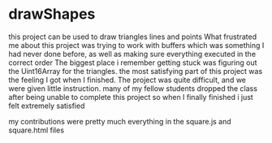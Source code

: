 # drawShapes
this project can be used to draw triangles lines and points
What frustrated me about this project was trying to work with buffers which was something I
had never done before, as well as making sure everything executed in the correct order
The biggest place i remember getting stuck was figuring out the Uint16Array for the triangles.
the most satisfying part of this project was the feeling I got when I finished. The project was quite difficult,
and we were given little instruction. many of my fellow students dropped the class after being unable to complete this project
so when I finally finished i just felt extremely satisfied

my contributions were pretty much everything in the square.js and square.html files
